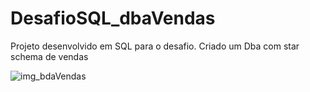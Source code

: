 # DesafioSQL_dbaVendas
Projeto desenvolvido em SQL para o desafio. Criado um Dba com star schema de vendas

![img_bdaVendas](https://github.com/user-attachments/assets/b52e42ab-bc53-4596-baed-d99cb8c6b0c9)
